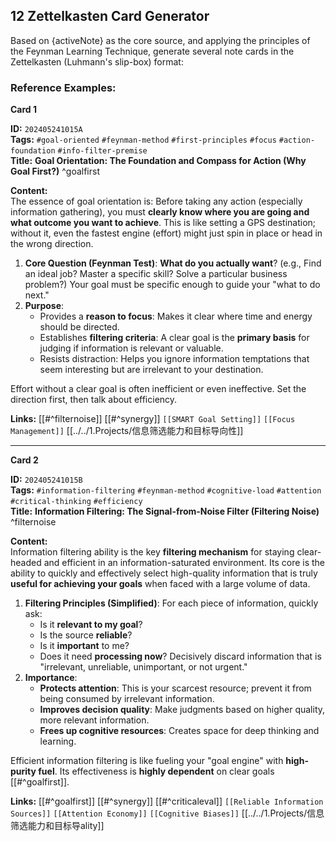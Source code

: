 ## 12 Zettelkasten Card Generator

Based on {activeNote} as the core source, and applying the principles of the Feynman Learning Technique, generate several note cards in the Zettelkasten (Luhmann's slip-box) format:

### Reference Examples:

**Card 1**

**ID:** `202405241015A`  
**Tags:** `#goal-oriented` `#feynman-method` `#first-principles` `#focus` `#action-foundation` `#info-filter-premise`  
**Title:** **Goal Orientation: The Foundation and Compass for Action (Why Goal First?)** ^goalfirst

**Content:**  
The essence of goal orientation is: Before taking any action (especially information gathering), you must **clearly know where you are going and what outcome you want to achieve**. This is like setting a GPS destination; without it, even the fastest engine (effort) might just spin in place or head in the wrong direction.

1.  **Core Question (Feynman Test)**: **What do you actually want**? (e.g., Find an ideal job? Master a specific skill? Solve a particular business problem?) Your goal must be specific enough to guide your "what to do next."
2.  **Purpose**:
    *   Provides a **reason to focus**: Makes it clear where time and energy should be directed.
    *   Establishes **filtering criteria**: A clear goal is the **primary basis** for judging if information is relevant or valuable.
    *   Resists distraction: Helps you ignore information temptations that seem interesting but are irrelevant to your destination.

Effort without a clear goal is often inefficient or even ineffective. Set the direction first, then talk about efficiency.

**Links:** [[#^filternoise]] [[#^synergy]] `[[SMART Goal Setting]]` `[[Focus Management]]` [[../../1.Projects/信息筛选能力和目标导向性]]

---

**Card 2**

**ID:** `202405241015B`  
**Tags:** `#information-filtering` `#feynman-method` `#cognitive-load` `#attention` `#critical-thinking` `#efficiency`  
**Title:** **Information Filtering: The Signal-from-Noise Filter (Filtering Noise)** ^filternoise

**Content:**  
Information filtering ability is the key **filtering mechanism** for staying clear-headed and efficient in an information-saturated environment. Its core is the ability to quickly and effectively select high-quality information that is truly **useful for achieving your goals** when faced with a large volume of data.

1.  **Filtering Principles (Simplified)**: For each piece of information, quickly ask:
    *   Is it **relevant to my goal**?
    *   Is the source **reliable**?
    *   Is it **important** to me?
    *   Does it need **processing now**?
    Decisively discard information that is "irrelevant, unreliable, unimportant, or not urgent."
2.  **Importance**:
    *   **Protects attention**: This is your scarcest resource; prevent it from being consumed by irrelevant information.
    *   **Improves decision quality**: Make judgments based on higher quality, more relevant information.
    *   **Frees up cognitive resources**: Creates space for deep thinking and learning.

Efficient information filtering is like fueling your "goal engine" with **high-purity fuel**. Its effectiveness is **highly dependent** on clear goals [[#^goalfirst]].

**Links:** [[#^goalfirst]] [[#^synergy]] [[#^criticaleval]] `[[Reliable Information Sources]]` `[[Attention Economy]]` `[[Cognitive Biases]]` [[../../1.Projects/信息筛选能力和目标导ality]]